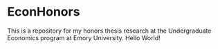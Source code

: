 # EconHonors
This is a repository for my honors thesis research at the Undergraduate Economics program at Emory University.
Hello World!
